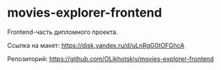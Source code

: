 # movies-explorer-frontend

Frontend-часть дипломного проекта.

Ссылка на макет: https://disk.yandex.ru/d/uLnRgG0tOFGhcA

Репозиторий: https://github.com/OLikhotskiy/movies-explorer-frontend